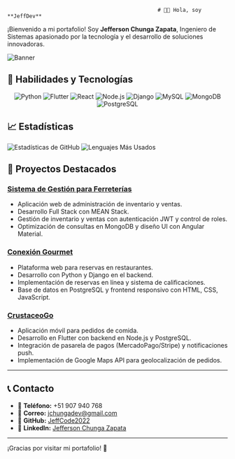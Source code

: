                                                     # 👨‍💻 Hola, soy **JeffDev**
¡Bienvenido a mi portafolio! Soy **Jefferson Chunga Zapata**, Ingeniero de Sistemas apasionado por la tecnología y el desarrollo de soluciones innovadoras.



![Banner](https://i.postimg.cc/0QvcvJ6S/header.png)


## 🚀 **Habilidades y Tecnologías**

<div align="center">
  <img src="https://img.icons8.com/color/48/000000/python.png" alt="Python"/>
  <img src="https://img.icons8.com/color/48/000000/flutter.png" alt="Flutter"/>
  <img src="https://img.icons8.com/color/48/000000/react-native.png" alt="React"/>
  <img src="https://img.icons8.com/color/48/000000/nodejs.png" alt="Node.js"/>
  <img src="https://img.icons8.com/color/48/000000/django.png" alt="Django"/>
  <img src="https://img.icons8.com/color/48/000000/mysql-logo.png" alt="MySQL"/>
  <img src="https://img.icons8.com/color/48/000000/mongodb.png" alt="MongoDB"/>
  <img src="https://img.icons8.com/color/48/000000/postgreesql.png" alt="PostgreSQL"/>
</div>


## 📈 **Estadísticas**
![Estadísticas de GitHub](https://github-readme-stats.vercel.app/api?username=JeffCode2022&show_icons=true&theme=radical)
![Lenguajes Más Usados](https://github-readme-stats.vercel.app/api/top-langs/?username=JeffCode2022&layout=compact&theme=radical)


## 🌟 **Proyectos Destacados**

### [Sistema de Gestión para Ferreterías](https://github.com/JeffCode2022/Ferrelomas.git)
- Aplicación web de administración de inventario y ventas.
- Desarrollo Full Stack con MEAN Stack.
- Gestión de inventario y ventas con autenticación JWT y control de roles.
- Optimización de consultas en MongoDB y diseño UI con Angular Material.

### [Conexión Gourmet](https://github.com/JeffCode2022/ConexionGourmet.git)
- Plataforma web para reservas en restaurantes.
- Desarrollo con Python y Django en el backend.
- Implementación de reservas en línea y sistema de calificaciones.
- Base de datos en PostgreSQL y frontend responsivo con HTML, CSS, JavaScript.

### [CrustaceoGo](https://github.com/JeffCode2022/CrustaceoGo_app.git)
- Aplicación móvil para pedidos de comida.
- Desarrollo en Flutter con backend en Node.js y PostgreSQL.
- Integración de pasarela de pagos (MercadoPago/Stripe) y notificaciones push.
- Implementación de Google Maps API para geolocalización de pedidos.

---

## 📞 **Contacto**

- 📱 **Teléfono:** +51 907 940 768
- 📧 **Correo:** jchungadev@gmail.com
- 💼 **GitHub:** [JeffCode2022](https://github.com/JeffCode2022)
- 💼 **LinkedIn:** [Jefferson Chunga Zapata](https://www.linkedin.com/in/jefferson-chunga-zapata-12a92a341/)

---

¡Gracias por visitar mi portafolio! 🚀
